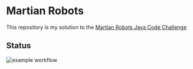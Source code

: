 # Martian Robots

This repository is my solution to the [Martian Robots Java Code Challenge](https://github.com/guidesmiths/interview-code-challenges/blob/master/java/martian-robots/instructions.md)

## Status
![example workflow](https://github.com/adripc64/martian-robots/actions/workflows/build.yaml/badge.svg)

